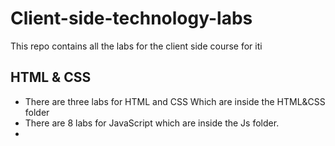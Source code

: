 # Client-side-technology-labs
This repo contains all the labs for the client side course for iti

## HTML & CSS
- There are three labs for HTML and CSS Which are inside the HTML&CSS folder
- There are 8 labs for JavaScript which are inside the Js folder.
- 
